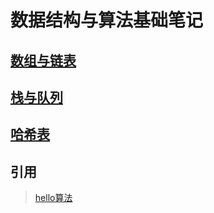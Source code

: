 # 数据结构与算法基础笔记

## [数组与链表](https://github.com/demonq0q/data-structure/blob/master/%E6%95%B0%E7%BB%84%E4%B8%8E%E9%93%BE%E8%A1%A8.md)

## [栈与队列](https://github.com/demonq0q/data-structure/blob/master/%E6%A0%88%E4%B8%8E%E9%98%9F%E5%88%97.md)

## [哈希表](https://github.com/demonq0q/data-structure/blob/master/%E5%93%88%E5%B8%8C%E8%A1%A8.md)

## 引用

> [hello算法](https://www.hello-algo.com/)
